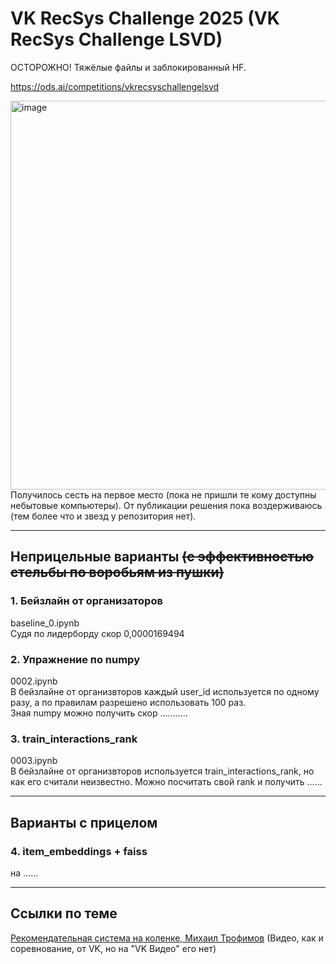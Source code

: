# VK RecSys Challenge 2025 (VK RecSys Challenge LSVD)
ОСТОРОЖНО! Тяжёлые файлы и заблокированный HF.

https://ods.ai/competitions/vkrecsyschallengelsvd

<img width="1152" height="622" alt="image" src="https://github.com/user-attachments/assets/16deebe7-5f88-4dff-ab7e-eaaac5073c75" />
Получилось сесть на первое место (пока не пришли те кому доступны небытовые компьютеры). От публикации решения пока воздерживаюсь (тем более что и звезд у репозитория нет).

--------------------
## Неприцельные варианты <del>(с эффективностью стельбы по воробьям из пушки)</del>
### 1. Бейзлайн от организаторов
baseline_0.ipynb<br>
Судя по лидерборду скор 0,0000169494	
  
### 2. Упражнение по numpy
0002.ipynb<br>
В бейзлайне от организвторов каждый user_id используется по одному разу, а по правилам разрешено использовать 100 раз.<br>
Зная numpy можно получить скор ...........

### 3. train_interactions_rank
0003.ipynb<br>
В бейзлайне от организвторов используется train_interactions_rank, но как его считали неизвестно. 
Можно посчитать свой rank и получить ......

--------------------
## Варианты с прицелом
### 4. item_embeddings + faiss
на ......

--------------------
## Ссылки по теме
<a href='https://www.youtube.com/watch?v=NlNLtPqlCK0' >Рекомендательная система на коленке, Михаил Трофимов</a> (Видео, как и соревнование, от VK, но на "VK Видео" его нет)
